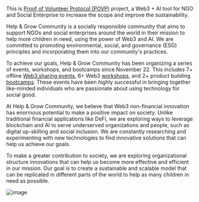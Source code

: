 This is [Proof of Volunteer Protocol (POVP)](https://helpandgrow.notion.site/Proof-of-Volunteer-Protocol-POVP-94cdf9e1e9f94b60b0be8ad80dc29058) project, a Web3 + AI tool for NGO and Social Enterprise to increase the scope and improve the sustainability.


Help & Grow Community is a socially responsible community that aims to support NGOs and social enterprises around the world in their mission to help more children in need, using the power of Web3 and AI. We are committed to promoting environmental, social, and governance (ESG) principles and incorporating them into our community's practices.

To achieve our goals, Help & Grow Community has been organizing a series of events, workshops, and bootcamps since November 22. This includes 7+ offline [Web3 sharing events](https://www.notion.so/Event-d2044669e6c349bea66adfa4c163591c), 6+ Web3 [workshops](https://www.notion.so/Workshop-6d35a4ded40d40c6bd19025474b9b610), and 2+ product building [bootcamps](https://www.notion.so/Bootcamp-ab284f671d7849e9a37ba336e5735e2a). These events have been highly successful in bringing together like-minded individuals who are passionate about using technology for social good.

At Help & Grow Community, we believe that Web3 non-financial innovation has enormous potential to make a positive impact on society. Unlike traditional financial applications like DeFi, we are exploring ways to leverage blockchain and AI to serve underserved organizations and people, such as digital up-skilling and social inclusion. We are constantly researching and experimenting with new technologies to find innovative solutions that can help us achieve our goals.

To make a greater contribution to society, we are exploring organizational structure innovations that can help us become more effective and efficient in our mission. Our goal is to create a sustainable and scalable model that can be replicated in different parts of the world to help as many children in need as possible.

![image](https://user-images.githubusercontent.com/6101206/232928008-515b2704-bac0-4aa3-b1bd-ad7dea229c0f.png)

